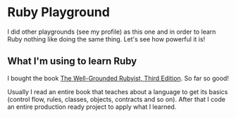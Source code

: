 # Ruby Playground

I did other playgrounds (see my profile) as this one and in order to learn Ruby nothing like doing the same thing. Let's see how powerful it is!

## What I'm using to learn Ruby

I bought the book [The Well-Grounded Rubyist, Third Edition](https://www.manning.com/books/the-well-grounded-rubyist-third-edition). So far so good!

Usually I read an entire book that teaches about a language to get its basics (control flow, rules, classes, objects, contracts and so on). After that I code an entire production ready project to apply what I learned.
